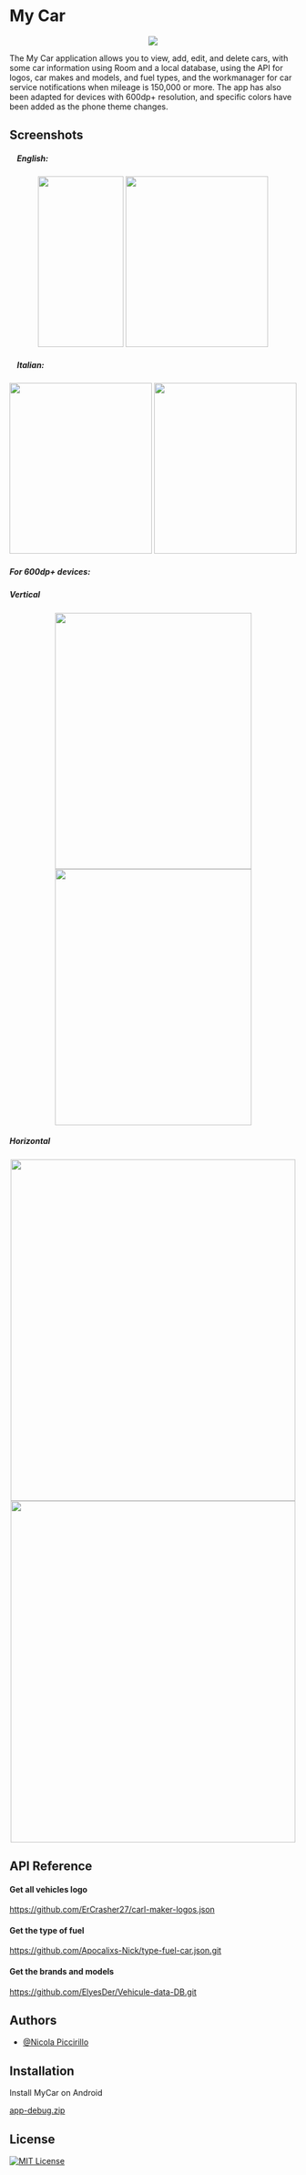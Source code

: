 
# My Car 
<p align="center">
 <img src="https://github.com/Apocalixs-Nick/NewMyCar/blob/main/app/src/main/res/img/MyCarLogo.JPG">
</p>

The My Car application allows you to view, add, edit, and delete cars, with some car information using Room and a local database, using the API for logos, car makes and models, and fuel types, and the workmanager for car service notifications when mileage is 150,000 or more. The app has also been adapted for devices with 600dp+ resolution, and specific colors have been added as the phone theme changes.

## Screenshots
<p align="left">
<h5><img src="https://github.com/Apocalixs-Nick/NewMyCar/blob/main/app/src/main/res/img/us-flag.png" height="13">English:</h5>
<p align="center">
<img width="150" height="300" src="https://github.com/Apocalixs-Nick/NewMyCar/blob/main/app/src/main/res/img/listCarLightMode.JPG">

<img width="250" height="300" src="https://github.com/Apocalixs-Nick/NewMyCar/blob/main/app/src/main/res/img/detailCarLightMode.JPG">
</p>

<h5><img src="https://github.com/Apocalixs-Nick/NewMyCar/blob/main/app/src/main/res/img/it-flag.png" height="13">Italian:</h5>
<p align="center">
<img width="250" height="300" src="https://github.com/Apocalixs-Nick/NewMyCar/blob/main/app/src/main/res/img/listCarDarkMode.jpg">

<img width="250" height="300" src="https://github.com/Apocalixs-Nick/NewMyCar/blob/main/app/src/main/res/img/detailCarDarkMode.jpg">
</p>

<h5>For 600dp+ devices:</h5>
<h5>Vertical</h5>
<p align="center">
<img width="345" height="450" src="https://github.com/Apocalixs-Nick/NewMyCar/blob/main/app/src/main/res/img/listVertical.JPG">

<img width="345" height="450" src="https://github.com/Apocalixs-Nick/NewMyCar/blob/main/app/src/main/res/img/detailVertical.JPG">
</p>
<h5>Horizontal</h5>
<p align="center">
<img width="500" height="600" src="https://github.com/Apocalixs-Nick/NewMyCar/blob/main/app/src/main/res/img/listHorizontal.JPG">

<img width="500" height="600" src="https://github.com/Apocalixs-Nick/NewMyCar/blob/main/app/src/main/res/img/detailHorizontal.JPG">
</p>

## API Reference

#### Get all vehicles logo
https://github.com/ErCrasher27/carl-maker-logos.json

#### Get the type of fuel
https://github.com/Apocalixs-Nick/type-fuel-car.json.git

#### Get the brands and models
https://github.com/ElyesDer/Vehicule-data-DB.git

## Authors

- [@Nicola Piccirillo](https://github.com/Apocalixs-Nick)

## Installation

Install MyCar on Android

[app-debug.zip](https://github.com/Apocalixs-Nick/NewMyCar/files/10229461/app-debug.zip)

## License

[![MIT License](https://img.shields.io/badge/License-MIT-green.svg)](https://choosealicense.com/licenses/mit/)
